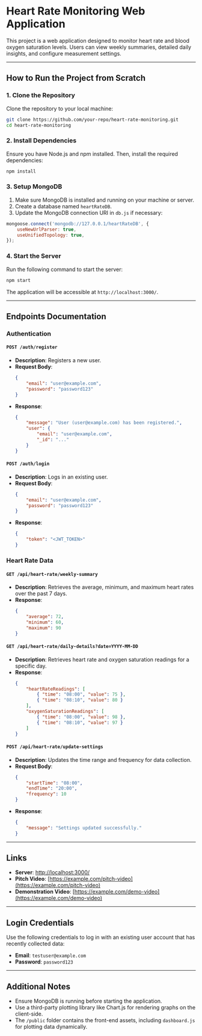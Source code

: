 # Heart Rate Monitoring Web Application

This project is a web application designed to monitor heart rate and blood oxygen saturation levels. Users can view weekly summaries, detailed daily insights, and configure measurement settings.

---

## **How to Run the Project from Scratch**

### **1. Clone the Repository**

Clone the repository to your local machine:
```bash
git clone https://github.com/your-repo/heart-rate-monitoring.git
cd heart-rate-monitoring
```

### **2. Install Dependencies**

Ensure you have Node.js and npm installed. Then, install the required dependencies:
```bash
npm install
```

### **3. Setup MongoDB**

1. Make sure MongoDB is installed and running on your machine or server.
2. Create a database named `heartRateDB`.
3. Update the MongoDB connection URI in `db.js` if necessary:
```javascript
mongoose.connect('mongodb://127.0.0.1/heartRateDB', {
    useNewUrlParser: true,
    useUnifiedTopology: true,
});
```

### **4. Start the Server**

Run the following command to start the server:
```bash
npm start
```

The application will be accessible at `http://localhost:3000/`.

---

## **Endpoints Documentation**

### **Authentication**

#### `POST /auth/register`
- **Description**: Registers a new user.
- **Request Body**:
  ```json
  {
      "email": "user@example.com",
      "password": "password123"
  }
  ```
- **Response**:
  ```json
  {
      "message": "User (user@example.com) has been registered.",
      "user": {
          "email": "user@example.com",
          "_id": "..."
      }
  }
  ```

#### `POST /auth/login`
- **Description**: Logs in an existing user.
- **Request Body**:
  ```json
  {
      "email": "user@example.com",
      "password": "password123"
  }
  ```
- **Response**:
  ```json
  {
      "token": "<JWT_TOKEN>"
  }
  ```

### **Heart Rate Data**

#### `GET /api/heart-rate/weekly-summary`
- **Description**: Retrieves the average, minimum, and maximum heart rates over the past 7 days.
- **Response**:
  ```json
  {
      "average": 72,
      "minimum": 60,
      "maximum": 90
  }
  ```

#### `GET /api/heart-rate/daily-details?date=YYYY-MM-DD`
- **Description**: Retrieves heart rate and oxygen saturation readings for a specific day.
- **Response**:
  ```json
  {
      "heartRateReadings": [
          { "time": "08:00", "value": 75 },
          { "time": "08:10", "value": 80 }
      ],
      "oxygenSaturationReadings": [
          { "time": "08:00", "value": 98 },
          { "time": "08:10", "value": 97 }
      ]
  }
  ```

#### `POST /api/heart-rate/update-settings`
- **Description**: Updates the time range and frequency for data collection.
- **Request Body**:
  ```json
  {
      "startTime": "08:00",
      "endTime": "20:00",
      "frequency": 10
  }
  ```
- **Response**:
  ```json
  {
      "message": "Settings updated successfully."
  }
  ```

---

## **Links**

- **Server**: [http://localhost:3000/](http://localhost:3000/)
- **Pitch Video**: [https://example.com/pitch-video](https://example.com/pitch-video)
- **Demonstration Video**: [https://example.com/demo-video](https://example.com/demo-video)

---

## **Login Credentials**

Use the following credentials to log in with an existing user account that has recently collected data:

- **Email**: `testuser@example.com`
- **Password**: `password123`

---

## **Additional Notes**

- Ensure MongoDB is running before starting the application.
- Use a third-party plotting library like Chart.js for rendering graphs on the client-side.
- The `/public` folder contains the front-end assets, including `dashboard.js` for plotting data dynamically.

